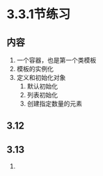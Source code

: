# 3.3.1节练习

## 内容
1. 一个容器，也是第一个类模板
2. 模板的实例化
3. 定义和初始化对象
   1. 默认初始化
   2. 列表初始化
   3. 创建指定数量的元素
## 3.12

## 3.13
1. 